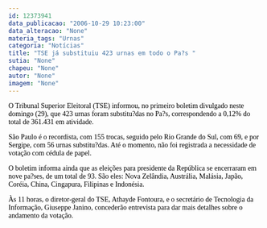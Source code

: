 ```yaml
---
id: 12373941
data_publicacao: "2006-10-29 10:23:00"
data_alteracao: "None"
materia_tags: "Urnas"
categoria: "Notícias"
title: "TSE já substituiu 423 urnas em todo o Pa?s "
sutia: "None"
chapeu: "None"
autor: "None"
imagem: "None"
---
```

<p><SPAN class=txt_13_cinza><SPAN class=arial_13_azul2><SPAN class=arial_13_azul2><FONT face=\"Franklin Gothic Medium\" color=#666666><FONT face=Verdana color=black>O Tribunal Superior Eleitoral (TSE) informou, no primeiro boletim divulgado&nbsp;neste domingo&nbsp;(29), que 423 urnas foram substitu?das no Pa?s, correspondendo a 0,12% do total de 361.431 em atividade. </FONT></p>
<p><P><FONT face=Verdana color=black>São Paulo é o recordista, com 155 trocas, seguido pelo Rio Grande do Sul, com 69, e por Sergipe, com 56 urnas substitu?das. Até o momento, não foi registrada a necessidade de votação com cédula de papel. </FONT></P></p>
<p><P><FONT face=Verdana color=black>O boletim informa ainda que as eleições para presidente da República se encerraram em nove pa?ses, de um total de 93. São eles: Nova Zelândia, Austrália, Malásia, Japão, Coréia, China, Cingapura, Filipinas e Indonésia. </FONT></P></p>
<p><P><FONT face=Verdana color=black>Às 11 horas, o diretor-geral do TSE, Athayde Fontoura, e o secretário de Tecnologia da Informação, Giuseppe Janino, concederão entrevista para dar mais detalhes sobre o andamento da votação.</FONT></P></FONT></SPAN></SPAN></SPAN> </p>
